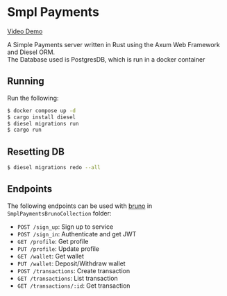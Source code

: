 # Smpl Payments

[Video Demo](https://youtu.be/eEzCtvtM390)

A Simple Payments server written in Rust using the Axum Web Framework and Diesel ORM. \
The Database used is PostgresDB, which is run in a docker container

## Running
Run the following:
```sh
$ docker compose up -d
$ cargo install diesel
$ diesel migrations run
$ cargo run
```

## Resetting DB
```sh
$ diesel migrations redo --all
```

## Endpoints

The following endpoints can be used with [bruno](https://www.usebruno.com/) in `SmplPaymentsBrunoCollection` folder:

- `POST /sign_up`: Sign up to service
- `POST /sign_in`: Authenticate and get JWT
- `GET /profile`: Get profile
- `PUT /profile`: Update profile
- `GET /wallet`: Get wallet
- `PUT /wallet`: Deposit/Withdraw wallet
- `POST /transactions`: Create transaction
- `GET /transactions`: List transaction
- `GET /transactions/:id`: Get transaction
